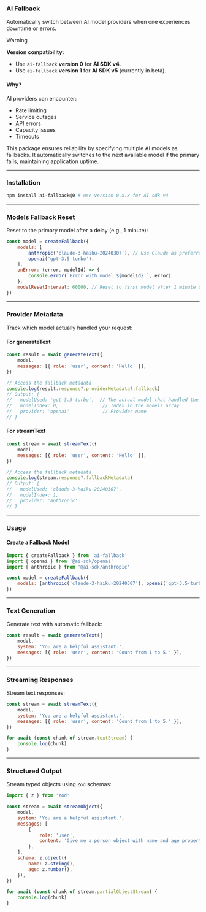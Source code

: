 ### AI Fallback

Automatically switch between AI model providers when one experiences downtime or errors.

> [!warning]
> **Version compatibility:**
> - Use `ai-fallback` **version 0** for **AI SDK v4**.<br>
> - Use `ai-fallback` **version 1** for **AI SDK v5** (currently in beta).

#### Why?

AI providers can encounter:

-   Rate limiting
-   Service outages
-   API errors
-   Capacity issues
-   Timeouts

This package ensures reliability by specifying multiple AI models as fallbacks. It automatically switches to the next available model if the primary fails, maintaining application uptime.

---

### Installation

```bash
npm install ai-fallback@0 # use version 0.x.x for AI sdk v4
```

---

### Models Fallback Reset

Reset to the primary model after a delay (e.g., 1 minute):

```javascript
const model = createFallback({
    models: [
        anthropic('claude-3-haiku-20240307'), // Use Claude as preferred model
        openai('gpt-3.5-turbo'),
    ],
    onError: (error, modelId) => {
        console.error(`Error with model ${modelId}:`, error)
    },
    modelResetInterval: 60000, // Reset to first model after 1 minute of the first error
})
```

---

### Provider Metadata

Track which model actually handled your request:

#### For generateText

```javascript
const result = await generateText({
    model,
    messages: [{ role: 'user', content: 'Hello' }],
})

// Access the fallback metadata
console.log(result.response?.providerMetadata?.fallback)
// Output: {
//   modelUsed: 'gpt-3.5-turbo',  // The actual model that handled the request
//   modelIndex: 0,                // Index in the models array
//   provider: 'openai'            // Provider name
// }
```

#### For streamText

```javascript
const stream = await streamText({
    model,
    messages: [{ role: 'user', content: 'Hello' }],
})

// Access the fallback metadata
console.log(stream.response?.fallbackMetadata)
// Output: {
//   modelUsed: 'claude-3-haiku-20240307',
//   modelIndex: 1,
//   provider: 'anthropic'
// }
```

---

### Usage

#### Create a Fallback Model

```javascript
import { createFallback } from 'ai-fallback'
import { openai } from '@ai-sdk/openai'
import { anthropic } from '@ai-sdk/anthropic'

const model = createFallback({
    models: [anthropic('claude-3-haiku-20240307'), openai('gpt-3.5-turbo')],
})
```


---

### Text Generation

Generate text with automatic fallback:

```javascript
const result = await generateText({
    model,
    system: 'You are a helpful assistant.',
    messages: [{ role: 'user', content: 'Count from 1 to 5.' }],
})
```

---

### Streaming Responses

Stream text responses:

```javascript
const stream = await streamText({
    model,
    system: 'You are a helpful assistant.',
    messages: [{ role: 'user', content: 'Count from 1 to 5.' }],
})

for await (const chunk of stream.textStream) {
    console.log(chunk)
}
```

---

### Structured Output

Stream typed objects using `Zod` schemas:

```javascript
import { z } from 'zod'

const stream = await streamObject({
    model,
    system: 'You are a helpful assistant.',
    messages: [
        {
            role: 'user',
            content: 'Give me a person object with name and age properties.',
        },
    ],
    schema: z.object({
        name: z.string(),
        age: z.number(),
    }),
})

for await (const chunk of stream.partialObjectStream) {
    console.log(chunk)
}
```
